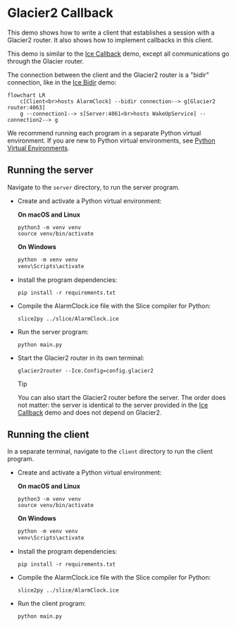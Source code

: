 # Glacier2 Callback

This demo shows how to write a client that establishes a session with a Glacier2 router. It also shows how to implement
callbacks in this client.

This demo is similar to the [Ice Callback][1] demo, except all communications go through the Glacier router.

The connection between the client and the Glacier2 router is a "bidir" connection, like in the [Ice Bidir][2] demo:

```mermaid
flowchart LR
    c[Client<br>hosts AlarmClock] --bidir connection--> g[Glacier2 router:4063]
    g --connection1--> s[Server:4061<br>hosts WakeUpService] --connection2--> g
```

We recommend running each program in a separate Python virtual environment. If you are new to Python virtual
environments, see [Python Virtual Environments].

## Running the server

Navigate to the `server` directory, to run the server program.

- Create and activate a Python virtual environment:

    **On macOS and Linux**

    ```shell
    python3 -m venv venv
    source venv/bin/activate
    ```

    **On Windows**

    ```powershell
    python -m venv venv
    venv\Scripts\activate
    ```

- Install the program dependencies:

    ```shell
    pip install -r requirements.txt
    ```

- Compile the AlarmClock.ice file with the Slice compiler for Python:

    ```shell
    slice2py ../slice/AlarmClock.ice
    ```

- Run the server program:

    ```shell
    python main.py
    ```

- Start the Glacier2 router in its own terminal:

   ```shell
   glacier2router --Ice.Config=config.glacier2
   ```

   > [!TIP]
   > You can also start the Glacier2 router before the server. The order does not matter: the server is identical to the
   > server provided in the [Ice Callback][1] demo and does not depend on Glacier2.

## Running the client

In a separate terminal, navigate to the `client` directory to run the client program.

- Create and activate a Python virtual environment:

    **On macOS and Linux**

    ```shell
    python3 -m venv venv
    source venv/bin/activate
    ```

    **On Windows**

    ```powershell
    python -m venv venv
    venv\Scripts\activate
    ```

- Install the program dependencies:

    ```shell
    pip install -r requirements.txt
    ```

- Compile the AlarmClock.ice file with the Slice compiler for Python:

    ```shell
    slice2py ../slice/AlarmClock.ice
    ```

- Run the client program:

    ```shell
    python main.py
    ```

[Python Virtual Environments]: https://docs.python.org/3/tutorial/venv.html

[1]: ../../Ice/Callback
[2]: ../../Ice/Bidir

